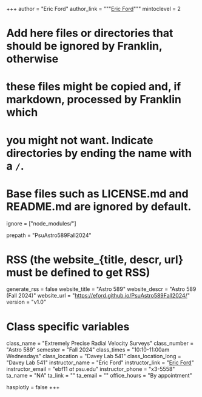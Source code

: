 +++
author = "Eric Ford"
author_link = """<a href="https://science.psu.edu/astro/people/ebf11">Eric Ford</a>"""
mintoclevel = 2

# Add here files or directories that should be ignored by Franklin, otherwise
# these files might be copied and, if markdown, processed by Franklin which
# you might not want. Indicate directories by ending the name with a `/`.
# Base files such as LICENSE.md and README.md are ignored by default.
ignore = ["node_modules/"]

prepath = "PsuAstro589Fall2024"


# RSS (the website_{title, descr, url} must be defined to get RSS)
generate_rss = false
website_title = "Astro 589"
website_descr = "Astro 589 (Fall 2024)"
website_url   = "https://eford.github.io/PsuAstro589Fall2024/"
version = "v1.0"

# Class specific variables
class_name = "Extremely Precise Radial Velocity Surveys"
class_number = "Astro 589"
semester = "Fall 2024"
class_times = "10:10-11:00am Wednesdays"
class_location = "Davey Lab 541"
class_location_long = "Davey Lab 541"
instructor_name = "Eric Ford"
instructor_link = "[Eric Ford](https://science.psu.edu/astro/people/ebf11)"
instructor_email = "ebf11 _at_ psu.edu"
instructor_phone = "x3-5558"
ta_name = "NA" 
ta_link = "[]()" 
ta_email = "" 
office_hours = "By appointment"


hasplotly = false
+++
